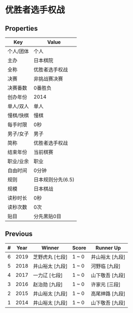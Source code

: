 # 优胜者选手权战

## Properties

| Key | Value |
| --- | ----- |
| 个人/团体 | 个人 |
| 主办 | 日本棋院 |
| 全称 | 优胜者选手权战 |
| 决赛 | 非挑战赛决赛 |
| 决赛番数 | 0番胜负 |
| 创办年份 | 2014 |
| 单人/双人 | 单人 |
| 慢棋/快棋 | 慢棋 |
| 每手时限 | 0秒 |
| 男子/女子 | 男子 |
| 简称 | 优胜者选手权战 |
| 结束年份 | 当前棋赛 |
| 职业/业余 | 职业 |
| 自由时间 | 0分钟 |
| 规则 | 日本规则分先(6.5) |
| 规模 | 日本棋战 |
| 读秒时长 | 0秒 |
| 读秒次数 | 0次 |
| 贴目 | 分先黑贴0目 |

## Previous

| # | Year | Winner | Score | Runner Up |
| --- | --- | --- | --- | --- |
| 6 | 2019 | 芝野虎丸 [七段] | 1 ~ 0 | 井山裕太 [九段] |
| 5 | 2018 | 井山裕太 [九段] | 1 ~ 0 | 河野临 [九段] |
| 4 | 2017 | 一力辽 [七段] | 1 ~ 0 | 山下敬吾 [九段] |
| 3 | 2016 | 赵治勋 [九段] | 1 ~ 0 | 许家元 [三段] |
| 2 | 2015 | 井山裕太 [九段] | 1 ~ 0 | 高尾绅路 [九段] |
| 1 | 2014 | 井山裕太 [九段] | 1 ~ 0 | 山下敬吾 [九段] |

